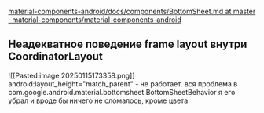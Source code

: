 [material-components-android/docs/components/BottomSheet.md at master · material-components/material-components-android](https://github.com/material-components/material-components-android/blob/master/docs/components/BottomSheet.md)
## Неадекватное поведение frame layout внутри CoordinatorLayout
![[Pasted image 20250115173358.png]]
android:layout_height="match_parent" - не работает. вся проблема в 
com.google.android.material.bottomsheet.BottomSheetBehavior
я его убрал и вроде бы ничего не сломалось, кроме цвета